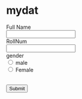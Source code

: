 # mydat
<html>
<title> input</title>
<head>
<script
  src="https://code.jquery.com/jquery-3.4.1.js"
  integrity="sha256-WpOohJOqMqqyKL9FccASB9O0KwACQJpFTUBLTYOVvVU="
  crossorigin="anonymous"></script>
<script>
function SubForm (){
    $.ajax({
        url:'https://api.apispreadsheets.com/data/9998/',
        type:'post',
        data:$("#myForm").serializeArray(),
        success: function(){
          alert("Form Data Submitted :)")
		  alert("Form Data Submitted :)")
        },
        error: function(){
          alert("There was an error :(")
        }
    });
}
</script>
</head>
<body>
<form id="myForm">
    <label>Full Name</label>
    <br/>
    <input name="full_name" />
    <br/>
    <label>RollNum</label>
    <br/>
    <input name="RollNum" />
    <br/>
    <label>gender</label>
    <br/>
    <input type="radio" id="gender" name="gender" value="male" /> male<br/>
    <input type="radio" id="gender" name="gender" value="female" /> Female<br/>
    <br/>
  </form>
  <button onclick="SubForm()">Submit</button>
  </body>
</html>
